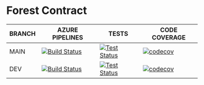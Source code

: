 # Forest Contract

BRANCH | AZURE PIPELINES                                                                                                                                                                                                                                 | TESTS                                                                                                                                                                                                  | CODE COVERAGE
-------|-------------------------------------------------------------------------------------------------------------------------------------------------------------------------------------------------------------------------------------------------|--------------------------------------------------------------------------------------------------------------------------------------------------------------------------------------------------------|--------------
MAIN   | [![Build Status](https://dev.azure.com/eforest-finance/forest-contract/_apis/build/status/eforest-finance.forest-contract?branchName=main)](https://dev.azure.com/eforest-finance/forest-contract/_build/latest?definitionId=1&branchName=main) | [![Test Status](https://img.shields.io/azure-devops/tests/eforest-finance/forest-contract/1/main)](https://dev.azure.com/eforest-finance/forest-contract/_build/latest?definitionId=1&branchName=main) | [![codecov](https://codecov.io/gh/eforest-finance/forest-contract/branch/main/graph/badge.svg?token=O8ULTA26OV)](https://codecov.io/gh/eforest-finance/forest-contract)
DEV    | [![Build Status](https://dev.azure.com/eforest-finance/forest-contract/_apis/build/status/eforest-finance.forest-contract?branchName=dev)](https://dev.azure.com/eforest-finance/forest-contract/_build/latest?definitionId=1&branchName=dev)   | [![Test Status](https://img.shields.io/azure-devops/tests/eforest-finance/forest-contract/1/dev)](https://dev.azure.com/eforest-finance/forest-contract/_build/latest?definitionId=1&branchName=dev)   | [![codecov](https://codecov.io/gh/eforest-finance/forest-contract/branch/dev/graph/badge.svg?token=O8ULTA26OV)](https://codecov.io/gh/eforest-finance/forest-contract)
